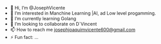 - 👋 Hi, I’m @JosephVicente
- 👀 I’m interested in Manchine Learning |AI, ad Low level progamming.
- 🌱 I’m currently learning Golang
- 💞️ I’m looking to collaborate on D`Vincent
- 📫 How to reach me josephjoaquimvicente600@gmail.com
- ⚡ Fun fact: ...

<!---
JosephVicente/JosephVicente is a ✨ special ✨ repository because its `README.md` (this file) appears on your GitHub profile.
You can click the Preview link to take a look at your changes.
--->

